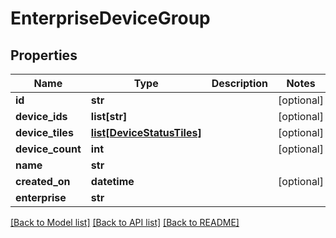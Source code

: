 # EnterpriseDeviceGroup

## Properties
Name | Type | Description | Notes
------------ | ------------- | ------------- | -------------
**id** | **str** |  | [optional] 
**device_ids** | **list[str]** |  | [optional] 
**device_tiles** | [**list[DeviceStatusTiles]**](DeviceStatusTiles.md) |  | [optional] 
**device_count** | **int** |  | [optional] 
**name** | **str** |  | 
**created_on** | **datetime** |  | [optional] 
**enterprise** | **str** |  | 

[[Back to Model list]](../README.md#documentation-for-models) [[Back to API list]](../README.md#documentation-for-api-endpoints) [[Back to README]](../README.md)


